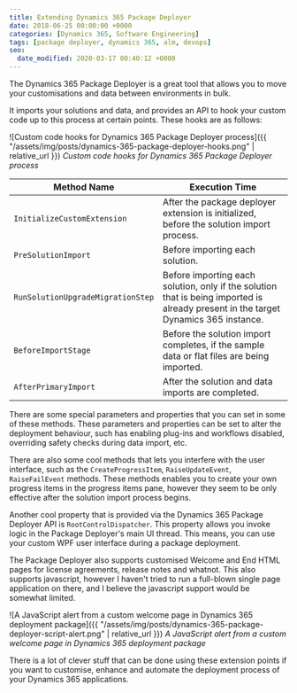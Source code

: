 ```yaml
---
title: Extending Dynamics 365 Package Deployer
date: 2018-06-25 00:00:00 +0000
categories: [Dynamics 365, Software Engineering]
tags: [package deployer, dynamics 365, alm, devops]
seo:
  date_modified: 2020-03-17 00:40:12 +0000
---
```


The Dynamics 365 Package Deployer is a great tool that allows you to move your customisations and data between environments in bulk.

It imports your solutions and data, and provides an API to hook your custom code up to this process at certain points. These hooks are as follows:

![Custom code hooks for Dynamics 365 Package Deployer process]({{ "/assets/img/posts/dynamics-365-package-deployer-hooks.png" | relative_url }})
*Custom code hooks for Dynamics 365 Package Deployer process*

| Method Name | Execution Time |
| ----------- | -------------- |
| `InitializeCustomExtension` | After the package deployer extension is initialized, before the solution import process. |
| `PreSolutionImport` | Before importing each solution. |
| `RunSolutionUpgradeMigrationStep` | Before importing each solution, only if the solution that is being imported is already present in the target Dynamics 365 instance. |
| `BeforeImportStage` | Before the solution import completes, if the sample data or flat files are being imported. |
| `AfterPrimaryImport` | After the solution and data imports are completed. |

There are some special parameters and properties that you can set in some of these methods. These parameters and properties can be set to alter the deployment behaviour, such has enabling plug-ins and workflows disabled, overriding safety checks during data import, etc.

There are also some cool methods that lets you interfere with the user interface, such as the `CreateProgressItem`, `RaiseUpdateEvent`, `RaiseFailEvent` methods. These methods enables you to create your own progress items in the progress items pane, however they seem to be only effective after the solution import process begins.

Another cool property that is provided via the Dynamics 365 Package Deployer API is `RootControlDispatcher`. This property allows you invoke logic in the Package Deployer's main UI thread. This means, you can use your custom WPF user interface during a package deployment.

The Package Deployer also supports customised Welcome and End HTML pages for license agreements, release notes and whatnot. This also supports javascript, however I haven't tried to run a full-blown single page application on there, and I believe the javascript support would be somewhat limited.

![A JavaScript alert from a custom welcome page in Dynamics 365 deployment package]({{ "/assets/img/posts/dynamics-365-package-deployer-script-alert.png" | relative_url }})
*A JavaScript alert from a custom welcome page in Dynamics 365 deployment package*

There is a lot of clever stuff that can be done using these extension points if you want to customise, enhance and automate the deployment process of your Dynamics 365 applications.